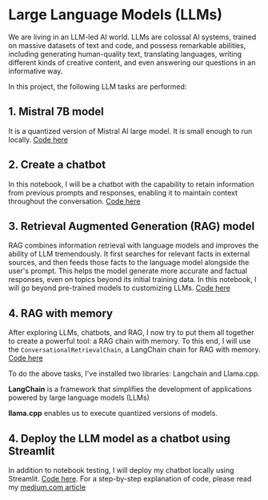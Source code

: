 # Large Language Models (LLMs)
We are living in an LLM-led AI world. LLMs are colossal AI systems, trained on massive datasets of text and code, and possess remarkable abilities, including generating human-quality text, translating languages, writing different kinds of creative content, and even answering our questions in an informative way. 

In this project, the following LLM tasks are performed: 

## 1. Mistral 7B model
It is a quantized version of Mistral AI large model. It is small enough to run locally. [Code here](https://github.com/sumitdeole/llm_from_rag_to_chatbots/blob/main/code/1_llm_primer.ipynb)

## 2. Create a chatbot
In this notebook, I will be a chatbot with the capability to retain information from previous prompts and responses, enabling it to maintain context throughout the conversation. [Code here](https://github.com/sumitdeole/llm_from_rag_to_chatbots/blob/main/code/2_simple-chatbot.ipynb)

## 3. Retrieval Augmented Generation (RAG) model
RAG combines information retrieval with language models and improves the ability of LLM tremendously. It first searches for relevant facts in external sources, and then feeds those facts to the language model alongside the user's prompt. This helps the model generate more accurate and factual responses, even on topics beyond its initial training data. In this notebook, I will go beyond pre-trained models to customizing LLMs. [Code here](https://github.com/sumitdeole/llm_from_rag_to_chatbots/blob/main/code/3_rag.ipynb)

## 4. RAG with memory
After exploring LLMs, chatbots, and RAG, I now try to put them all together to create a powerful tool: a RAG chain with memory. To this end, I will use the `ConversationalRetrievalChain`, a LangChain chain for RAG with memory. [Code here](https://github.com/sumitdeole/llm_from_rag_to_chatbots/blob/main/code/4_rag_chatbot.ipynb)


To do the above tasks, I've installed two libraries: Langchain and Llama.cpp. 

**LangChain** is a framework that simplifies the development of applications powered by large language models (LLMs)

**llama.cpp** enables us to execute quantized versions of models.

## 4. Deploy the LLM model as a chatbot using Streamlit
In addition to notebook testing, I will deploy my chatbot locally using Streamlit. [Code here](https://github.com/sumitdeole/llms-from-rag-to-chatbots/blob/main/code/5_deploy_chatbot_on_streamlit.ipynb). For a step-by-step explanation of code, please read my [medium.com article](https://medium.com/@sumitdeole/unearthing-the-potential-of-large-language-models-llms-32a7d70a9f0c)
